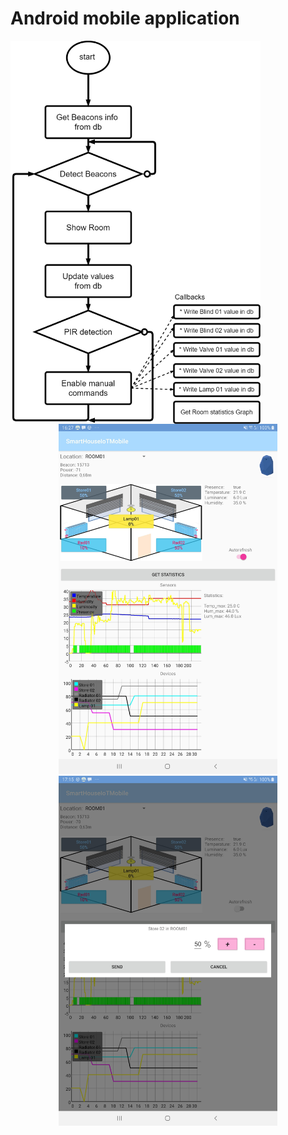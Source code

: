 # Android mobile application
<p align="center">
  <img align="left" width="400" src="Media/DiagramSmartBuildingMobApp.png">  
</p>
<p align="center">
  <img width="350" src="Media/MobileApp.jpg">
  <img  width="350" src="Media/MobileApp2.jpg">
</p>
